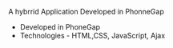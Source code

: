 A hybrrid Application Developed in PhonneGap
+ Developed in PhoneGap
+ Technologies - HTML,CSS, JavaScript, Ajax 